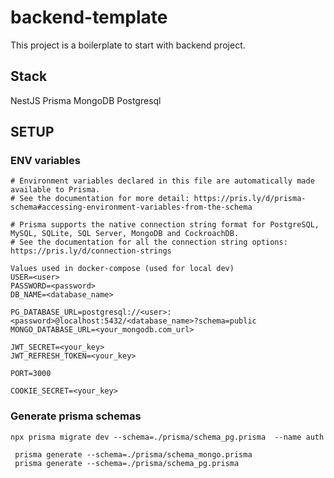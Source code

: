 # backend-template

This project is a boilerplate to start with backend project.

## Stack

NestJS
Prisma
MongoDB
Postgresql

## SETUP

### ENV variables

```
# Environment variables declared in this file are automatically made available to Prisma.
# See the documentation for more detail: https://pris.ly/d/prisma-schema#accessing-environment-variables-from-the-schema

# Prisma supports the native connection string format for PostgreSQL, MySQL, SQLite, SQL Server, MongoDB and CockroachDB.
# See the documentation for all the connection string options: https://pris.ly/d/connection-strings

Values used in docker-compose (used for local dev)
USER=<user>
PASSWORD=<password>
DB_NAME=<database_name>

PG_DATABASE_URL=postgresql://<user>:<password>@localhost:5432/<database_name>?schema=public
MONGO_DATABASE_URL=<your_mongodb.com_url>

JWT_SECRET=<your_key>
JWT_REFRESH_TOKEN=<your_key>

PORT=3000

COOKIE_SECRET=<your_key>
```

### Generate prisma schemas

````shell
npx prisma migrate dev --schema=./prisma/schema_pg.prisma  --name auth
````

````shell
 prisma generate --schema=./prisma/schema_mongo.prisma
 prisma generate --schema=./prisma/schema_pg.prisma
````

